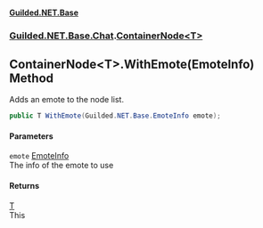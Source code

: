 #### [Guilded.NET.Base](Guilded_NET_Base.md 'Guilded.NET.Base')
### [Guilded.NET.Base.Chat](Guilded_NET_Base.md#Guilded_NET_Base_Chat 'Guilded.NET.Base.Chat').[ContainerNode&lt;T&gt;](ContainerNode_T_.md 'Guilded.NET.Base.Chat.ContainerNode&lt;T&gt;')
## ContainerNode&lt;T&gt;.WithEmote(EmoteInfo) Method
Adds an emote to the node list.  
```csharp
public T WithEmote(Guilded.NET.Base.EmoteInfo emote);
```
#### Parameters
<a name='Guilded_NET_Base_Chat_ContainerNode_T__WithEmote(Guilded_NET_Base_EmoteInfo)_emote'></a>
`emote` [EmoteInfo](EmoteInfo.md 'Guilded.NET.Base.EmoteInfo')  
The info of the emote to use
  
#### Returns
[T](ContainerNode_T_.md#Guilded_NET_Base_Chat_ContainerNode_T__T 'Guilded.NET.Base.Chat.ContainerNode&lt;T&gt;.T')  
This
